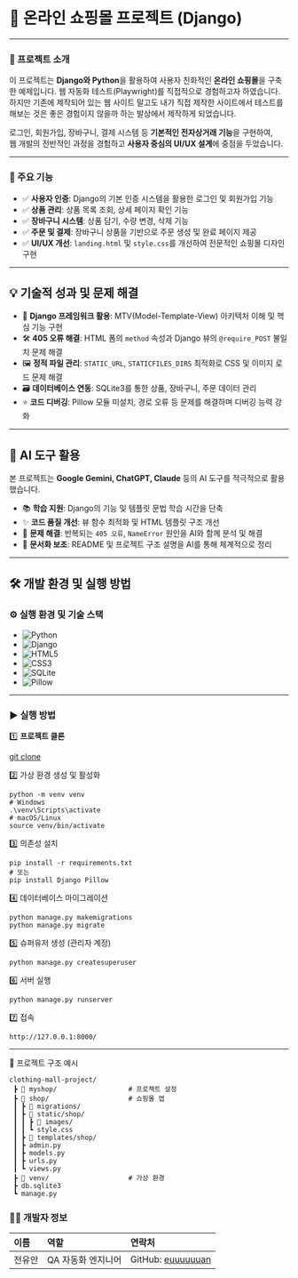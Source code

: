 # 🛒 온라인 쇼핑몰 프로젝트 (Django)

---

### 🌟 프로젝트 소개
이 프로젝트는 **Django와 Python**을 활용하여 사용자 친화적인 **온라인 쇼핑몰**을 구축한 예제입니다.
웹 자동화 테스트(Playwright)를 직접적으로 경험하고자 하였습니다.
하지만 기존에 제작되어 있는 웹 사이트 말고도 내가 직접 제작한 사이트에서 테스트를 해보는 것은 좋은 경험이지 않을까 하는 발상에서 제작하게 되었습니다.

로그인, 회원가입, 장바구니, 결제 시스템 등 **기본적인 전자상거래 기능**을 구현하여,  
웹 개발의 전반적인 과정을 경험하고 **사용자 중심의 UI/UX 설계**에 중점을 두었습니다.

---

### 🚀 주요 기능
- ✅ **사용자 인증**: Django의 기본 인증 시스템을 활용한 로그인 및 회원가입 기능  
- ✅ **상품 관리**: 상품 목록 조회, 상세 페이지 확인 기능  
- ✅ **장바구니 시스템**: 상품 담기, 수량 변경, 삭제 기능  
- ✅ **주문 및 결제**: 장바구니 상품을 기반으로 주문 생성 및 완료 페이지 제공  
- ✅ **UI/UX 개선**: `landing.html` 및 `style.css`를 개선하여 전문적인 쇼핑몰 디자인 구현  

---

## 💡 기술적 성과 및 문제 해결
- 🚀 **Django 프레임워크 활용**: MTV(Model-Template-View) 아키텍처 이해 및 핵심 기능 구현  
- 🛠️ **405 오류 해결**: HTML 폼의 `method` 속성과 Django 뷰의 `@require_POST` 불일치 문제 해결  
- 🖼️ **정적 파일 관리**: `STATIC_URL`, `STATICFILES_DIRS` 최적화로 CSS 및 이미지 로드 문제 해결  
- 🗃️ **데이터베이스 연동**: SQLite3를 통한 상품, 장바구니, 주문 데이터 관리  
- ⭐ **코드 디버깅**: Pillow 모듈 미설치, 경로 오류 등 문제를 해결하며 디버깅 능력 강화  

---

## 🤖 AI 도구 활용
본 프로젝트는 **Google Gemini, ChatGPT, Claude** 등의 AI 도구를 적극적으로 활용했습니다.

- 📚 **학습 지원**: Django의 기능 및 템플릿 문법 학습 시간을 단축  
- ✨ **코드 품질 개선**: 뷰 함수 최적화 및 HTML 템플릿 구조 개선  
- 🧩 **문제 해결**: 반복되는 `405 오류`, `NameError` 원인을 AI와 함께 분석 및 해결  
- 📝 **문서화 보조**: README 및 프로젝트 구조 설명을 AI를 통해 체계적으로 정리  

---

## 🛠️ 개발 환경 및 실행 방법

### ⚙️ 실행 환경 및 기술 스택
- ![Python](https://img.shields.io/badge/Python-3.11-3776AB?style=flat-square&logo=python&logoColor=white)  
- ![Django](https://img.shields.io/badge/Django-5.0-092E20?style=flat-square&logo=django&logoColor=white)  
- ![HTML5](https://img.shields.io/badge/HTML5-E34F26?style=flat-square&logo=html5&logoColor=white)  
- ![CSS3](https://img.shields.io/badge/CSS3-1572B6?style=flat-square&logo=css3&logoColor=white)  
- ![SQLite](https://img.shields.io/badge/SQLite-003B57?style=flat-square&logo=sqlite&logoColor=white)  
- ![Pillow](https://img.shields.io/badge/Pillow-Image%20Library-yellow?style=flat-square)  

---

### ▶ 실행 방법

1️⃣ **프로젝트 클론**

[git clone](https://github.com/your-username/your-repository.git)

2️⃣ 가상 환경 생성 및 활성화

```
python -m venv venv
# Windows
.\venv\Scripts\activate
# macOS/Linux
source venv/bin/activate
```
3️⃣ 의존성 설치

```
pip install -r requirements.txt
# 또는
pip install Django Pillow
```
4️⃣ 데이터베이스 마이그레이션

```
python manage.py makemigrations
python manage.py migrate
```
5️⃣ 슈퍼유저 생성 (관리자 계정)

```
python manage.py createsuperuser
```
6️⃣ 서버 실행

```
python manage.py runserver
```
7️⃣ 접속

```
http://127.0.0.1:8000/
```

---
📂 프로젝트 구조 예시
```
clothing-mall-project/
 ┣ 📂 myshop/                  # 프로젝트 설정
 ┣ 📂 shop/                    # 쇼핑몰 앱
 ┃ ┣ 📂 migrations/
 ┃ ┣ 📂 static/shop/
 ┃ ┃ ┣ 📂 images/
 ┃ ┃ ┗ style.css
 ┃ ┣ 📂 templates/shop/
 ┃ ┣ admin.py
 ┃ ┣ models.py
 ┃ ┣ urls.py
 ┃ ┗ views.py
 ┣ 📂 venv/                    # 가상 환경
 ┣ db.sqlite3
 ┗ manage.py
```

### 🧑‍💻 개발자 정보

| 이름   | 역할               | 연락처                                                                 |
| :----- | :----------------- | :--------------------------------------------------------------------- |
| 전유안 | QA 자동화 엔지니어 | GitHub: [euuuuuuan](https://github.com/euuuuuuan)
